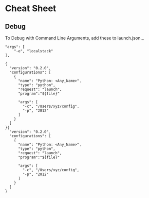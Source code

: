 # Cheat Sheet

## Debug

To Debug with Command Line Arguments, add these to launch.json...
```
"args": [
    "-e", "localstack"
],
```
```
{
  "version": "0.2.0",
  "configurations": [
    {
      "name": "Python: <Any_Name>",
      "type": "python",
      "request": "launch",
      "program":"${file}"

      "args": [
        "-c", "/Users/xyz/config",
        "-p", "2012"
      ]
    }
  ]
}{
  "version": "0.2.0",
  "configurations": [
    {
      "name": "Python: <Any_Name>",
      "type": "python",
      "request": "launch",
      "program":"${file}"

      "args": [
        "-c", "/Users/xyz/config",
        "-p", "2012"
      ]
    }
  ]
}
```